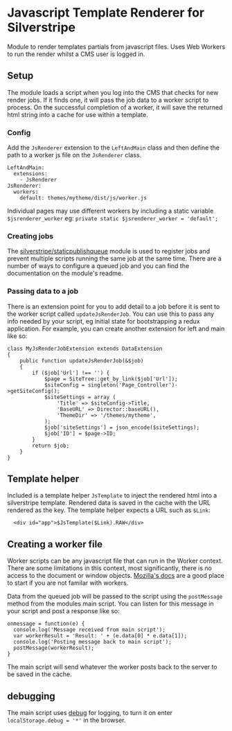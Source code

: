 # Javascript Template Renderer for Silverstripe

Module to render templates partials from javascript files. Uses Web Workers to run the render whilst a CMS user is logged in. 


## Setup

The module loads a script when you log into the CMS that checks for new render jobs. If it finds one, it will pass the job data to a worker script to process. On the successful completion of a worker, it will save the returned html string into a cache for use within a template.


### Config

Add the `JsRenderer` extension to the `LeftAndMain` class and then define the path to a worker js file on the `JsRenderer` class.

```
LeftAndMain:
  extensions:
    - JsRenderer
JsRenderer:
  workers:
    default: themes/mytheme/dist/js/worker.js
```

Individual pages may use different workers by including a static variable `$jsrenderer_worker` eg:
`private static $jsrenderer_worker = 'default';`

### Creating jobs

The [silverstripe/staticpublishqueue](https://github.com/silverstripe/silverstripe-staticpublishqueue/) module is used to register jobs and prevent multiple scripts running the same job at the same time. There are a number of ways to configure a queued job and you can find the documentation on the module's readme.


### Passing data to a job

There is an extension point for you to add detail to a job before it is sent to the worker script called `updateJsRenderJob`. You can use this to pass any info needed by your script, eg initial state for bootstrapping a redux application. For example, you can create another extension for left and main like so:

```
class MyJsRenderJobExtension extends DataExtension
{
    public function updateJsRenderJob(&$job)
    {
        if ($job['Url'] !== '') {
            $page = SiteTree::get_by_link($job['Url']);
            $siteConfig = singleton('Page_Controller')->getSiteConfig();
            $siteSettings = array (
                'Title' => $siteConfig->Title,
                'BaseURL' => Director::baseURL(),
                'ThemeDir' => '/themes/mytheme',
            );
            $job['siteSettings'] = json_encode($siteSettings);
            $job['ID'] = $page->ID;
        }
        return $job;
    }
}
```


## Template helper

Included is a template helper `JsTemplate` to inject the rendered html into a silverstripe template. Rendered data is saved in the cache with the URL rendered as the key. The template helper expects a URL such as `$Link`: 
```
  <div id="app">$JsTemplate($Link).RAW</div>

```

## Creating a worker file

Worker scripts can be any javascript file that can run in the Worker context. There are some limitations in this context, most significantly, there is no access to the document or window objects. [Mozilla's docs](https://developer.mozilla.org/en-US/docs/Web/API/Web_Workers_API/Using_web_workers) are a good place to start if you are not familar with workers.

Data from the queued job will be passed to the script using the `postMessage` method from the modules main script. You can listen for this message in your script and post a response like so:

```
onmessage = function(e) {
  console.log('Message received from main script');
  var workerResult = 'Result: ' + (e.data[0] * e.data[1]);
  console.log('Posting message back to main script');
  postMessage(workerResult);
}
```

The main script will send whatever the worker posts back to the server to be saved in the cache. 

## debugging

The main script uses [debug](https://github.com/visionmedia/debug#browser-support) for logging, to turn it on enter `localStorage.debug = '*'` in the browser.
